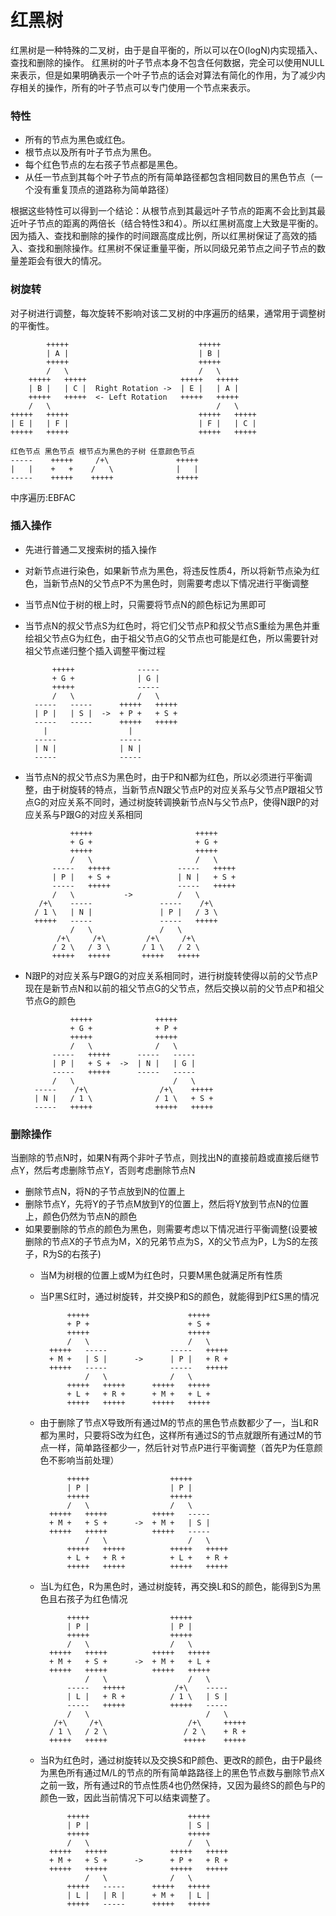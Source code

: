 # 红黑树
红黑树是一种特殊的二叉树，由于是自平衡的，所以可以在O(logN)内实现插入、查找和删除的操作。
红黑树的叶子节点本身不包含任何数据，完全可以使用NULL来表示，但是如果明确表示一个叶子节点的话会对算法有简化的作用，为了减少内存相关的操作，所有的叶子节点可以专门使用一个节点来表示。

### 特性
* 所有的节点为黑色或红色。
* 根节点以及所有叶子节点为黑色。
* 每个红色节点的左右孩子节点都是黑色。
* 从任一节点到其每个叶子节点的所有简单路径都包含相同数目的黑色节点（一个没有重复顶点的道路称为简单路径）

根据这些特性可以得到一个结论：从根节点到其最远叶子节点的距离不会比到其最近叶子节点的距离的两倍长（结合特性3和4）。所以红黑树高度上大致是平衡的。因为插入、查找和删除的操作的时间跟高度成比例，所以红黑树保证了高效的插入、查找和删除操作。红黑树不保证重量平衡，所以同级兄弟节点之间子节点的数量差距会有很大的情况。


### 树旋转
对子树进行调整，每次旋转不影响对该二叉树的中序遍历的结果，通常用于调整树的平衡性。

            +++++                             +++++
            | A |                             | B |
            +++++                             +++++
            /   \                             /   \
        +++++   +++++                     +++++   +++++
        | B |   | C |  Right Rotation ->  | E |   | A |
        +++++   +++++  <- Left Rotation   +++++   +++++
        /   \                                     /   \
    +++++   +++++                             +++++   +++++
    | E |   | F |                             | F |   | C |
    +++++   +++++                             +++++   +++++
    
    红色节点 黑色节点 根节点为黑色的子树 任意颜色节点
    -----    +++++     /+\               +++++
    |   |    +   +    /   \              |   |
    -----    +++++    +++++              +++++
中序遍历:EBFAC
### 插入操作
* 先进行普通二叉搜索树的插入操作
* 对新节点进行染色，如果新节点为黑色，将违反性质4，所以将新节点染为红色，当新节点N的父节点P不为黑色时，则需要考虑以下情况进行平衡调整
* 当节点N位于树的根上时，只需要将节点N的颜色标记为黑即可
* 当节点N的叔父节点S为红色时，将它们父节点P和叔父节点S重绘为黑色并重绘祖父节点G为红色，由于祖父节点G的父节点也可能是红色，所以需要针对祖父节点递归整个插入调整平衡过程

            +++++              -----
            + G +              | G |
            +++++              -----
            /   \              /   \
        -----   -----      +++++   +++++
        | P |   | S |  ->  + P +   + S +
        -----   -----      +++++   +++++
          |                  |
        -----              -----
        | N |              | N |
        -----              -----
* 当节点N的叔父节点S为黑色时，由于P和N都为红色，所以必须进行平衡调整，由于树旋转的特点，当新节点N跟父节点P的对应关系与父节点P跟祖父节点G的对应关系不同时，通过树旋转调换新节点N与父节点P，使得N跟P的对应关系与P跟G的对应关系相同

                +++++                       +++++
                + G +                       + G +
                +++++                       +++++
                /   \                       /   \
            -----   +++++               -----   +++++
            | P |   + S +               | N |   + S +
            -----   +++++               -----   +++++
            /   \           ->          /   \
         /+\    -----               -----    /+\ 
        / 1 \   | N |               | P |   / 3 \
        +++++   -----               -----   +++++
                /   \               /   \
             /+\     /+\         /+\     /+\
            / 2 \   / 3 \       / 1 \   / 2 \
            +++++   +++++       +++++   +++++
* N跟P的对应关系与P跟G的对应关系相同时，进行树旋转使得以前的父节点P现在是新节点N和以前的祖父节点G的父节点，然后交换以前的父节点P和祖父节点G的颜色

                +++++              +++++ 
                + G +              + P +
                +++++              +++++
                /   \              /   \
            -----   +++++      -----   -----
            | P |   + S +  ->  | N |   | G |
            -----   +++++      -----   -----
            /   \                      /   \
        -----    /+\                /+\    +++++
        | N |   / 1 \              / 1 \   + S +
        -----   +++++              +++++   +++++
### 删除操作
当删除的节点N时，如果N有两个非叶子节点，则找出N的直接前趋或直接后继节点Y，然后考虑删除节点Y，否则考虑删除节点N
* 删除节点N，将N的子节点放到N的位置上
* 删除节点Y，先将Y的子节点M放到Y的位置上，然后将Y放到节点N的位置上，颜色仍然为节点N的颜色
* 如果要删除的节点的颜色为黑色，则需要考虑以下情况进行平衡调整(设要被删除的节点X的子节点为M，X的兄弟节点为S，X的父节点为P，L为S的左孩子，R为S的右孩子)
    * 当M为树根的位置上或M为红色时，只要M黑色就满足所有性质
    * 当P黑S红时，通过树旋转，并交换P和S的颜色，就能得到P红S黑的情况

                +++++                      +++++
                + P +                      + S +
                +++++                      +++++
                /   \                      /   \
            +++++   -----              -----   +++++
            + M +   | S |      ->      | P |   + R +
            +++++   -----              -----   +++++
                    /   \              /   \
                +++++   +++++      +++++   +++++
                + L +   + R +      + M +   + L +
                +++++   +++++      +++++   +++++
    * 由于删除了节点X导致所有通过M的节点的黑色节点数都少了一，当L和R都为黑时，只要将S改为红色，这样所有通过S的节点就跟所有通过M的节点一样，简单路径都少一，然后针对节点P进行平衡调整（首先P为任意颜色不影响当前处理）

                +++++                  +++++
                | P |                  | P |
                +++++                  +++++
                /   \                  /   \
            +++++   +++++          +++++   -----
            + M +   + S +      ->  + M +   | S |
            +++++   +++++          +++++   -----
                    /   \                  /   \
                +++++   +++++          +++++   +++++
                + L +   + R +          + L +   + R +
                +++++   +++++          +++++   +++++
    * 当L为红色，R为黑色时，通过树旋转，再交换L和S的颜色，能得到S为黑色且右孩子为红色情况
    
                +++++                  +++++
                | P |                  | P |
                +++++                  +++++
                /   \                  /   \
            +++++   +++++          +++++   +++++
            + M +   + S +      ->  + M +   + L +
            +++++   +++++          +++++   +++++
                    /   \                  /   \
                -----   +++++           /+\    -----
                | L |   + R +          / 1 \   | S |
                -----   +++++          +++++   -----
                /   \                          /   \
             /+\     /+\                   /+\     +++++
            / 1 \   / 2 \                 / 2 \    + R +
            +++++   +++++                 +++++    +++++
    * 当R为红色时，通过树旋转以及交换S和P颜色、更改R的颜色，由于P最终为黑色所有通过M/L的节点的所有简单路路径上的黑色节点数与删除节点X之前一致，所有通过R的节点性质4也仍然保持，又因为最终S的颜色与P的颜色一致，因此当前情况下可以结束调整了。

                +++++                      +++++
                | P |                      | S |
                +++++                      +++++
                /   \                      /   \
            +++++   +++++              +++++   +++++
            + M +   + S +      ->      + P +   + R +
            +++++   +++++              +++++   +++++
                    /   \              /   \
                +++++   -----      +++++   +++++
                | L |   | R |      + M +   | L |
                +++++   -----      +++++   +++++
